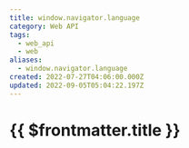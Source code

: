 ```yaml
---
title: window.navigator.language
category: Web API
tags:
  - web_api
  - web
aliases:
  - window.navigator.language
created: 2022-07-27T04:06:00.000Z
updated: 2022-09-05T05:04:22.197Z
---
```


# {{ $frontmatter.title }}
